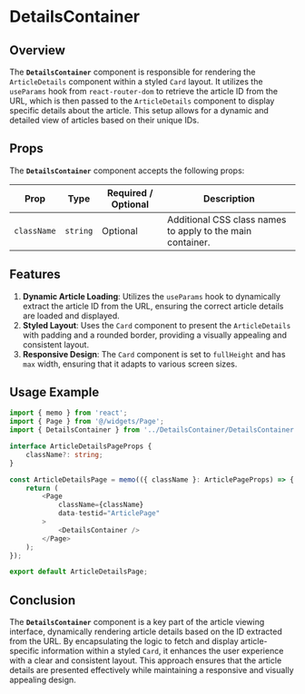 # DetailsContainer

## Overview
The **`DetailsContainer`** component is responsible for rendering the `ArticleDetails` component within a styled `Card` layout. It utilizes the `useParams` hook from `react-router-dom` to retrieve the article ID from the URL, which is then passed to the `ArticleDetails` component to display specific details about the article. This setup allows for a dynamic and detailed view of articles based on their unique IDs.

## Props
The **`DetailsContainer`** component accepts the following props:

| Prop        | Type       | Required / Optional | Description                           |
|-------------|------------|----------------------|---------------------------------------|
| `className`  | `string`   | Optional             | Additional CSS class names to apply to the main container. |

## Features
1. **Dynamic Article Loading**: Utilizes the `useParams` hook to dynamically extract the article ID from the URL, ensuring the correct article details are loaded and displayed.
2. **Styled Layout**: Uses the `Card` component to present the `ArticleDetails` with padding and a rounded border, providing a visually appealing and consistent layout.
3. **Responsive Design**: The `Card` component is set to `fullHeight` and has `max` width, ensuring that it adapts to various screen sizes.

## Usage Example
```typescript jsx
import { memo } from 'react';
import { Page } from '@/widgets/Page';
import { DetailsContainer } from '../DetailsContainer/DetailsContainer';

interface ArticleDetailsPageProps {
    className?: string;
}

const ArticleDetailsPage = memo(({ className }: ArticlePageProps) => {
    return (
        <Page
            className={className}
            data-testid="ArticlePage"
        >
            <DetailsContainer />
        </Page>
    );
});

export default ArticleDetailsPage;

```

## Conclusion
The **`DetailsContainer`**  component is a key part of the article viewing interface, dynamically rendering article details based on the ID extracted from the URL. By encapsulating the logic to fetch and display article-specific information within a styled `Card`, it enhances the user experience with a clear and consistent layout. This approach ensures that the article details are presented effectively while maintaining a responsive and visually appealing design.
